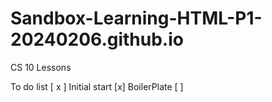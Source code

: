 # Sandbox-Learning-HTML-P1-20240206.github.io
CS 10 Lessons

To do list
[ x ] Initial start
[x] BoilerPlate
[ ]

